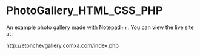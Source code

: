 # PhotoGallery_HTML_CSS_PHP

An example photo gallery made with Notepad++. You can view the live site at:

http://etonchevgallery.comxa.com/index.php
